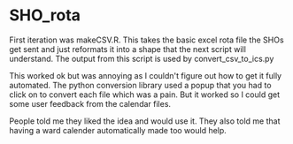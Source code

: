 # SHO_rota


First iteration was makeCSV.R. This takes the basic excel rota file the SHOs get sent and just reformats it into a shape that the next script will understand. The output from this script is used by convert_csv_to_ics.py

This worked ok but was annoying as I couldn't figure out how to get it fully automated. The python conversion library used a popup that you had to click on to convert each file which was a pain. But it worked so I could get some user feedback from the calendar files. 

People told me they liked the idea and would use it. They also told me that having a ward calender automatically made too would help. 
